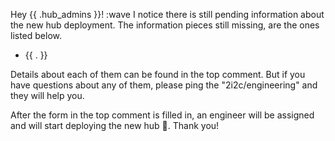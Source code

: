 Hey {{ .hub_admins }}! :wave
I notice there is still pending information about the new hub deployment.
The information pieces still missing, are the ones listed below.

- {{ . }}

Details about each of them can be found in the top comment. But if you have questions about any of them, please ping the "2i2c/engineering" and they will help you.

After the form in the top comment is filled in, an engineer will be assigned and will start deploying the new hub 🚀.
Thank you!
